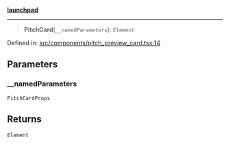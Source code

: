 [**launchpad**](index.md)

***

> **PitchCard**(`__namedParameters`): `Element`

Defined in: [src/components/pitch\_preview\_card.tsx:14](https://github.com/victorbratov/launchpad/blob/ba912ff5e4884ef55d41a8ab239f2bb8e81f8ecb/src/components/pitch_preview_card.tsx#L14)

## Parameters

### \_\_namedParameters

`PitchCardProps`

## Returns

`Element`
